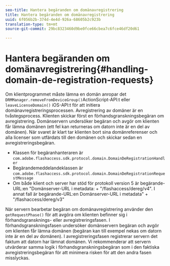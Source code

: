 ```yaml
---
seo-title: Hantera begäranden om domänavregistrering
title: Hantera begäranden om domänavregistrering
uuid: 6f056b2b-374d-4e4d-926a-68605b2c923b
translation-type: tm+mt
source-git-commit: 29bc8323460d9be0fce66cbea7c6fce46df20d61

---
```



# Hantera begäranden om domänavregistrering{#handling-domain-de-registration-requests}

Om klientprogrammet måste lämna en domän anropar det `DRMManager.removeFromDeviceGroup()`ActionScript-API:t eller `leaveLicenseDomain()` iOS-API:t för att initiera domänavregistreringsprocessen. Avregistrering av domäner är en tvåstegsprocess. Klienten skickar först en förhandsgranskningsbegäran om avregistrering. Domänservern undersöker begäran och avgör om klienten får lämna domänen (ett fel kan returneras om datorn inte är en del av domänen). När svaret är klart tar klienten bort sina domänreferenser och alla licenser som utfärdats till den domänen och skickar sedan en avregistreringsbegäran.

* Klassen för begäranhanteraren är `com.adobe.flashaccess.sdk.protocol.domain.DomainDeRegistrationHandler`
* Begärandemeddelandeklassen är `com.adobe.flashaccess.sdk.protocol.domain.DomainDeRegistrationRequestMessage`
* Om både klient och server har stöd för protokoll version 5 är begärande-URL:en &quot;Domänserver-URL i metadata: + &quot;/flashaccess/dereg/v4&quot;. I annat fall är begärande-URL:en Domänserver-URL i metadata&quot; + &quot;/flashaccess/dereg/v3&quot;

När servern bearbetar begäran om domänavregistrering använder den `getRequestPhase()` för att avgöra om klienten befinner sig i förhandsgransknings- eller avregistreringsfasen. I förhandsgranskningsfasen undersöker domänservern begäran och avgör om klienten får lämna domänen (begäran kan till exempel nekas om datorn inte är en del av domänen). I avregistreringsfasen registrerar servern det faktum att datorn har lämnat domänen. Vi rekommenderar att servern utvärderar samma logik i förhandsgranskningsbegäran som i den faktiska avregistreringsbegäran för att minimera risken för att den andra fasen misslyckas.
